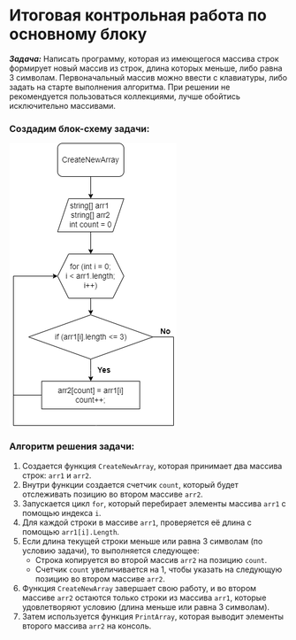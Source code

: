 # Итоговая контрольная работа по основному блоку

***Задача:*** Написать программу, которая из имеющегося массива строк формирует новый массив из строк, длина которых меньше, либо равна 3 символам. Первоначальный массив можно ввести с клавиатуры, либо задать на старте выполнения алгоритма. При решении не рекомендуется пользоваться коллекциями, лучше обойтись исключительно массивами.

### Создадим блок-схему задачи:

![Блок-схема задачи](diagram.png)

### Алгоритм решения задачи:
1. Создается функция `CreateNewArray`, которая принимает два массива строк: `arr1` и `arr2`.
2. Внутри функции создается счетчик `count`, который будет отслеживать позицию во втором массиве `arr2`.
3. Запускается цикл `for`, который перебирает элементы массива `arr1` с помощью индекса `i`.
4. Для каждой строки в массиве `arr1`, проверяется её длина с помощью `arr1[i].Length`.
5. Если длина текущей строки меньше или равна 3 символам (по условию задачи), то выполняется следующее:
   - Строка копируется во второй массив `arr2` на позицию `count`.
   - Счетчик `count` увеличивается на 1, чтобы указать на следующую позицию во втором массиве `arr2`.
6. Функция `CreateNewArray` завершает свою работу, и во втором массиве `arr2` остаются только строки из массива `arr1`, которые удовлетворяют условию (длина меньше или равна 3 символам).
7. Затем используется функция `PrintArray`, которая выводит элементы второго массива `arr2` на консоль.
